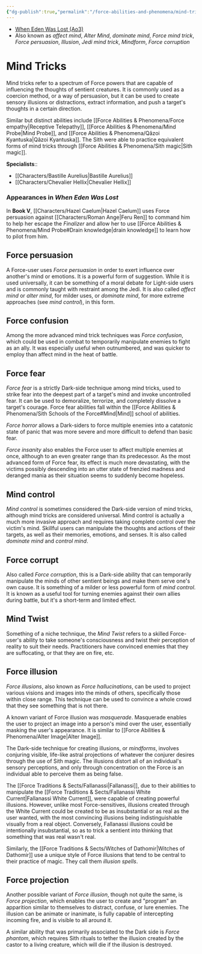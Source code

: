 ```yaml
---
{"dg-publish":true,"permalink":"/force-abilities-and-phenomena/mind-tricks/","tags":["universal","control","sense","alter","mind","forcepower"],"noteIcon":"saber1"}
---
```


- [When Eden Was Lost (Ao3)](https://archiveofourown.org/works/19334440)
- Also known as *affect mind*, *Alter Mind*, *dominate mind*, *Force mind trick*, *Force persuasion*, *Illusion*, *Jedi mind trick*, *Mindform*, *Force corruption*
# Mind Tricks
Mind tricks refer to a spectrum of Force powers that are capable of influencing the thoughts of sentient creatures. It is commonly used as a coercion method, or a way of persuasion, but it can be used to create sensory illusions or distractions, extract information, and push a target's thoughts in a certain direction. 

Similar but distinct abilities include [[Force Abilities & Phenomena/Force empathy\|Receptive Telepathy]], [[Force Abilities & Phenomena/Mind Probe\|Mind Probe]], and [[Force Abilities & Phenomena/Qâzoi Kyantuska\|Qâzoi Kyantuska]]. The Sith were able to practice equivalent forms of mind tricks through [[Force Abilities & Phenomena/Sith magic\|Sith magic]]. 

**Specialists**::
- [[Characters/Bastille Aurelius\|Bastille Aurelius]]
- [[Characters/Chevalier Hellix\|Chevalier Hellix]]
### Appearances in *When Eden Was Lost*
In **Book V**, [[Characters/Hazel Caelum\|Hazel Caelum]] uses Force persuasion against [[Characters/Roman Ange\|Feru Ren]] to command him to help her escape the *Finalizer* and allow her to use [[Force Abilities & Phenomena/Mind Probe#Drain knowledge\|drain knowledge]] to learn how to pilot from him. 
## Force persuasion
A Force-user uses *Force persuasion* in order to exert influence over another's mind or emotions. It is a powerful form of suggestion. While it is used universally, it can be something of a moral debate for Light-side users and is commonly taught with restraint among the Jedi. It is also called *affect mind* or *alter mind*, for milder uses, or *dominate mind*, for more extreme approaches (see *mind control*), in this form.
## Force confusion
Among the more advanced mind trick techniques was *Force confusion*, which could be used in combat to temporarily manipulate enemies to fight as an ally. It was especially useful when outnumbered, and was quicker to employ than affect mind in the heat of battle.
## Force fear
*Force fear* is a strictly Dark-side technique among mind tricks, used to strike fear into the deepest part of a target's mind and invoke uncontrolled fear. It can be used to demoralize, terrorize, and completely dissolve a target's courage. Force fear abilities fall within the [[Force Abilities & Phenomena/Sith Schools of the Force#Mind\|Mind]] school of abilities. 

*Force horror* allows a Dark-siders to force multiple enemies into a catatonic state of panic that was more severe and more difficult to defend than basic fear. 

*Force insanity* also enables the Force user to affect multiple enemies at once, although to an even greater range than its predecessor. As the most advanced form of Force fear, its effect is much more devastating, with the victims possibly descending into an utter state of frenzied madness and deranged mania as their situation seems to suddenly become hopeless.
## Mind control
*Mind control* is sometimes considered the Dark-side version of mind tricks, although mind tricks are considered universal. Mind control is actually a much more invasive approach and requires taking complete control over the victim's mind. Skillful users can manipulate the thoughts and actions of their targets, as well as their memories, emotions, and senses. It is also called *dominate mind* and *control mind*.
## Force corrupt
Also called *Force corruption*, this is a Dark-side ability that can temporarily manipulate the minds of other sentient beings and make them serve one's own cause. It is something of a milder or less powerful form of *mind control*. It is known as a useful tool for turning enemies against their own allies during battle, but it's a short-term and limited effect.
## Mind Twist
Something of a niche technique, the *Mind Twist* refers to a skilled Force-user's ability to take someone's consciousness and twist their perception of reality to suit their needs. Practitioners have convinced enemies that they are suffocating, or that they are on fire, etc. 
## Force illusion
*Force illusions*, also known as *Force hallucinations*, can be used to project various visions and images into the minds of others, specifically those within close range. This technique can be used to convince a whole crowd that they see something that is not there. 

A known variant of Force illusion was *masquerade*. Masquerade enables the user to project an image into a person's mind over the user, essentially masking the user's appearance. It is similar to [[Force Abilities & Phenomena/Alter Image\|Alter Image]].

The Dark-side technique for creating illusions, or *mindforms*, involves conjuring visible, life-like astral projections of whatever the conjurer desires through the use of Sith magic. The illusions distort all of an individual's sensory perceptions, and only through concentration on the Force is an individual able to perceive them as being false.

The [[Force Traditions & Sects/Fallanassi\|Fallanassi]], due to their abilities to manipulate the [[Force Traditions & Sects/Fallanassi White Current\|Fallanassi White Current]], were capable of creating powerful illusions. However, unlike most Force-sensitives, illusions created through the White Current could be created to be as insubstantial or as real as the user wanted, with the most convincing illusions being indistinguishable visually from a real object. Conversely, Fallanassi illusions could be intentionally insubstantial, so as to trick a sentient into thinking that something that was real wasn't real.

Similarly, the [[Force Traditions & Sects/Witches of Dathomir\|Witches of Dathomir]] use a unique style of Force illusions that tend to be central to their practice of magic. They call them *illusion spells*. 
## Force projection
Another possible variant of *Force illusion*, though not quite the same, is *Force projection*, which enables the user to create and "program" an apparition similar to themselves to distract, confuse, or lure enemies. The illusion can be animate or inanimate, is fully capable of intercepting incoming fire, and is visible to all around it.

A similar ability that was primarily associated to the Dark side is *Force phantom*, which requires Sith rituals to tether the illusion created by the castor to a living creature, which will die if the illusion is destroyed.